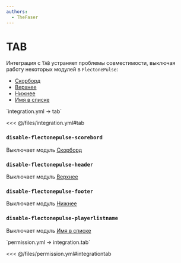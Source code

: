 ```yaml
---
authors:
  - TheFaser
---
```


# TAB

Интеграция с `TAB` устраняет проблемы совместимости, выключая работу некоторых модулей в `FlectonePulse`:
- [Скорборд](/docs/message/format/scoreboard/)
- [Верхнее](/docs/message/tab/header/)
- [Нижнее](/docs/message/tab/footer/)
- [Имя в списке](/docs/message/tab/playerlistname/)

[//]: # (integration.yml)
<!--@include: @/parts/words.md#setting-->
<!--@include: @/parts/words.md#path--> `integration.yml → tab`

<!--@include: @/parts/words.md#default-->
<<< @/files/integration.yml#tab

<!--@include: @/parts/enable.md-->

### `disable-flectonepulse-scorebord`

Выключает модуль [Скорборд](/docs/message/format/scoreboard/)

### `disable-flectonepulse-header`

Выключает модуль [Верхнее](/docs/message/tab/header/)

### `disable-flectonepulse-footer`

Выключает модуль [Нижнее](/docs/message/tab/footer/)

### `disable-flectonepulse-playerlistname`

Выключает модуль [Имя в списке](/docs/message/tab/playerlistname/)

[//]: # (permission.yml)
<!--@include: @/parts/words.md#permission-->
<!--@include: @/parts/words.md#path--> `permission.yml → integration.tab`

<!--@include: @/parts/words.md#default-->
<<< @/files/permission.yml#integrationtab

<!--@include: @/parts/permission/permissionTier3.md-->